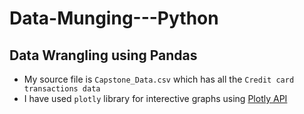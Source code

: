 # Data-Munging---Python
## Data Wrangling using Pandas

  * My source file is `Capstone_Data.csv` which has all the `Credit card transactions data`
  * I have used `plotly` library for interective graphs using [Plotly API](https://plot.ly/python/)
